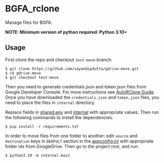 # BGFA_rclone
Manage files for BGFA.

**NOTE: Minimum version of python required: Python 3.10+**

## Usage
First clone the repo and checkout `test-move` branch:
```shell
$ git clone https://github.com/sayandipdutta/gdrive-move.git
$ cd gdrive-move
$ git checkout test-move
```

Then you need to generate credentials.json and token.json files from Google Developer Console. For more instructions see [AutoRClone Guide](https://github.com/sayandipdutta/AutoRclone/blob/66a9d88c0a34bbbaf3f2a6f057e0b3dbaa53564b/Readme.md). Once you have downloaded the `credentials.json` and `token.json` files, you need to place the files in `internal` directory.

Replace fields in [shared.env](shared.env) and [internal](./internal/appconfig.ini) with appropriate values. Then run the following commands to install the dependencies.

```shell
$ pip install -r requirements.txt
```

In order to move files from one folder to another:
edit `source` and `destination` keys in `DEAFULT` section in the [appconfig.ini](internal/appconfig.ini) with appropriate folder ids from GoogleDrive. Then go to the project root, and run:
```shell
$ python3.10 -m internal.main
```

